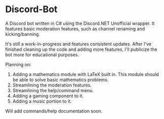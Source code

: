 # Discord-Bot
A Discord bot written in C# using the Discord.NET Unofficial wrapper.  It features basic moderation features, such as channel renaming and kicking/banning.

It's still a work-in-progress and features consistent updates.  After I've finished cleaning up the code and adding more features, I'll publicize the bot more for educational purposes.

Planning on:
1. Adding a mathematics module with LaTeX built in.
This module should be able to solve basic mathematics problems.
2. Streamlining the moderation features.
3. Streamlining the help/command menu.
4. Adding a gaming component to it.
5. Adding a music portion to it.

Will add commands/help documentation soon.
